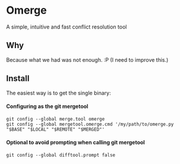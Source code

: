 # Omerge

A simple, intuitive and fast conflict resolution tool

## Why

Because what we had was not enough. :P (I need to improve this.)

## Install

The easiest way is to get the single binary:


#### Configuring as the git mergetool

```
git config --global merge.tool omerge
git config --global mergetool.omerge.cmd '/my/path/to/omerge.py "$BASE" "$LOCAL" "$REMOTE" "$MERGED"'
```


#### Optional to avoid prompting when calling git mergetool

```
git config --global difftool.prompt false
```
